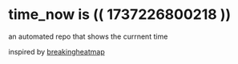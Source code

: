 # time_now is (( 1737226800218 ))

an automated repo that shows the currnent time

inspired by [breakingheatmap](https://github.com/breakingheatmap/breakingheatmap)